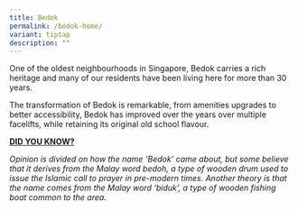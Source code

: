```yaml
---
title: Bedok
permalink: /bedok-home/
variant: tiptap
description: ""
---
```

<p></p>
<p></p>
<p>One of the oldest neighbourhoods in Singapore, Bedok carries a rich heritage
and many of our residents have been living here for more than 30 years.</p>
<p></p>
<p>The transformation of Bedok is remarkable, from amenities upgrades to
better accessibility, Bedok has improved over the years over multiple facelifts,
while retaining its original old school flavour.</p>
<p></p>
<p><strong><u>DID YOU KNOW?</u></strong>
</p>
<p><em>Opinion is divided on how the name ‘Bedok’ came about, but some believe that it derives from the Malay word bedoh, a type of wooden drum used to issue the Islamic call to prayer in pre-modern times. Another theory is that the name comes from the Malay word ‘biduk’, a type of wooden fishing boat common to the area.</em>
</p>
<p>
<br>
</p>